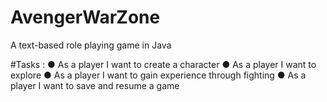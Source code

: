 # AvengerWarZone
A text-based role playing game in Java

#Tasks :
● As a player I want to create a character
● As a player I want to explore
● As a player I want to gain experience through fighting
● As a player I want to save and resume a game
